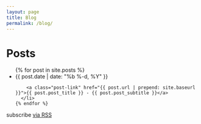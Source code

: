 ```yaml
---
layout: page
title: Blog
permalink: /blog/
---
```


<div class="blog-index">

  <h1 class="page-heading">Posts</h1>

  <ul class="post-list">
    {% for post in site.posts %}
      <li>
        <span class="post-meta">{{ post.date | date: "%b %-d, %Y" }}</span>

        <a class="post-link" href="{{ post.url | prepend: site.baseurl }}">{{ post.post_title }} - {{ post.post_subtitle }}</a>
      </li>
    {% endfor %}
  </ul>

  <p class="rss-subscribe">subscribe <a href="{{ "/feed.xml" | prepend: site.baseurl }}">via RSS</a></p>

</div>